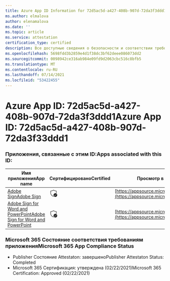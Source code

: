 ```yaml
---
title: Azure App ID Information for 72d5ac5d-a427-408b-907d-72da3f3ddd1
ms.author: elmalova
author: elenamalova
ms.date: ''
ms.topic: article
ms.service: attestation
certification_type: certified
description: Все доступные сведения о безопасности и соответствии требованиям для 72d5ac5d-a427-408b-907d-72da3f33ddd1.
ms.openlocfilehash: 5698fdd3b2859e4d1f38dc3bf62deee086073dd2
ms.sourcegitcommit: 0098942ce316ab984e09fd9d2063cbc516c8bfb5
ms.translationtype: MT
ms.contentlocale: ru-RU
ms.lasthandoff: 07/14/2021
ms.locfileid: "53422455"
---
```

# <a name="azure-app-id-72d5ac5d-a427-408b-907d-72da3f33ddd1"></a><span data-ttu-id="89f03-103">Azure App ID: 72d5ac5d-a427-408b-907d-72da3f3ddd1</span><span class="sxs-lookup"><span data-stu-id="89f03-103">Azure App ID: 72d5ac5d-a427-408b-907d-72da3f33ddd1</span></span>


### <a name="apps-associated-with-this-id"></a><span data-ttu-id="89f03-104">Приложения, связанные с этим ID:</span><span class="sxs-lookup"><span data-stu-id="89f03-104">Apps associated with this ID:</span></span>
| <span data-ttu-id="89f03-105">**Имя приложения**</span><span class="sxs-lookup"><span data-stu-id="89f03-105">**App name**</span></span> | <span data-ttu-id="89f03-106">**Сертифицировано**</span><span class="sxs-lookup"><span data-stu-id="89f03-106">**Certified**</span></span> | <span data-ttu-id="89f03-107">**Просмотр в AppSource**</span><span class="sxs-lookup"><span data-stu-id="89f03-107">**View in AppSource**</span></span> |
|-|-|-|
| [<span data-ttu-id="89f03-108">Adobe Sign</span><span class="sxs-lookup"><span data-stu-id="89f03-108">Adobe Sign</span></span>](https://docs.microsoft.com/en-us/microsoft-365-app-certification/forward/WA104381233) | <img alt="Certified application badge" src="../media/certified-badge.png" height="25" width="25" /> | [https://appsource.microsoft.com/product/office/WA104381233](https://appsource.microsoft.com/product/office/WA104381233) |
| [<span data-ttu-id="89f03-109">Adobe Sign for Word and PowerPoint</span><span class="sxs-lookup"><span data-stu-id="89f03-109">Adobe Sign for Word and PowerPoint</span></span>](https://docs.microsoft.com/en-us/microsoft-365-app-certification/forward/WA104381155) | <img alt="Certified application badge" src="../media/certified-badge.png" height="25" width="25" /> | [https://appsource.microsoft.com/product/office/WA104381155](https://appsource.microsoft.com/product/office/WA104381155) |

### <a name="microsoft-365-app-compliance-status"></a><span data-ttu-id="89f03-110">Microsoft 365 Состояние соответствия требованиям приложения</span><span class="sxs-lookup"><span data-stu-id="89f03-110">Microsoft 365 App Compliance Status</span></span>
- <span data-ttu-id="89f03-111">Publisher Состояние Attestaton: завершено</span><span class="sxs-lookup"><span data-stu-id="89f03-111">Publisher Attestaton Status: Completed</span></span>
- <span data-ttu-id="89f03-112">Microsoft 365 Сертификация: утверждена (02/22/2021)</span><span class="sxs-lookup"><span data-stu-id="89f03-112">Microsoft 365 Certification: Approved (02/22/2021)</span></span>
